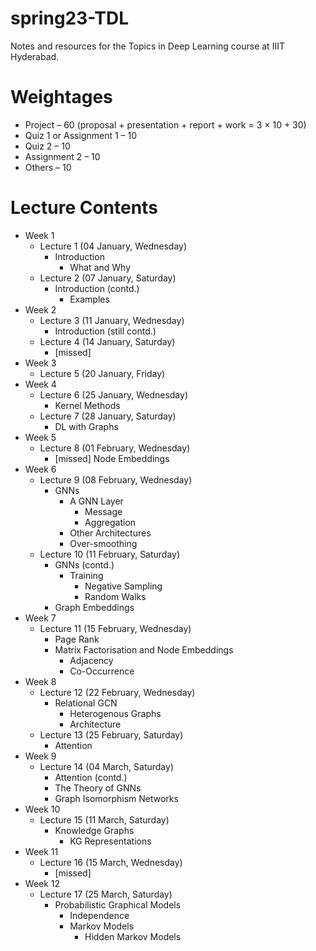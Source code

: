 # spring23-TDL
Notes and resources for the Topics in Deep Learning course at IIIT Hyderabad.

# Weightages
* Project – 60 (proposal + presentation + report + work = 3 $\times$ 10 + 30)
* Quiz 1 or Assignment 1 – 10
* Quiz 2 – 10
* Assignment 2 – 10
* Others – 10

# Lecture Contents
* Week 1
    * Lecture 1 (04 January, Wednesday)
        - Introduction
            - What and Why
    * Lecture 2 (07 January, Saturday)
        - Introduction (contd.)
            - Examples
* Week 2
    * Lecture 3 (11 January, Wednesday)
        - Introduction (still contd.)
    * Lecture 4 (14 January, Saturday)    
        - [missed]
* Week 3
    * Lecture 5 (20 January, Friday)
* Week 4
    * Lecture 6 (25 January, Wednesday)
        - Kernel Methods
    * Lecture 7 (28 January, Saturday)
        - DL with Graphs
* Week 5
    * Lecture 8 (01 February, Wednesday)
	    - [missed] Node Embeddings
* Week 6
    * Lecture 9 (08 February, Wednesday)
        - GNNs
            - A GNN Layer
                - Message
                - Aggregation
            - Other Architectures
            - Over-smoothing
    * Lecture 10 (11 February, Saturday)
        - GNNs (contd.)
            - Training
                - Negative Sampling
                - Random Walks
        - Graph Embeddings
* Week 7
    * Lecture 11 (15 February, Wednesday)
        - Page Rank
        - Matrix Factorisation and Node Embeddings
            - Adjacency
            - Co-Occurrence
* Week 8
    * Lecture 12 (22 February, Wednesday)
        - Relational GCN
            - Heterogenous Graphs
            - Architecture
    * Lecture 13 (25 February, Saturday)
        - Attention
* Week 9
    * Lecture 14 (04 March, Saturday)
        - Attention (contd.)
        - The Theory of GNNs
        - Graph Isomorphism Networks
* Week 10
    * Lecture 15 (11 March, Saturday)
        - Knowledge Graphs
            - KG Representations
* Week 11
    * Lecture 16 (15 March, Wednesday)
        - [missed]
* Week 12
    * Lecture 17 (25 March, Saturday)
        - Probabilistic Graphical Models
            - Independence
            - Markov Models
                - Hidden Markov Models